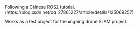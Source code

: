 Following a Chinese ROS2 tutorial.(https://blog.csdn.net/qq_27865227/article/details/125069257)

Works as a test project for the ongoing drone SLAM project.
